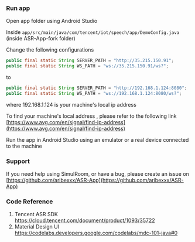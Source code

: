### Run app

Open app folder using Android Studio

Inside `app/src/main/java/com/tencent/iot/speech/app/DemoConfig.java` (inside ASR-App-fork folder)

Change the following configurations

```java
public final static String SERVER_PATH = "http://35.215.150.91";
public final static String WS_PATH = "ws://35.215.150.91/ws?"; 
```

to

```java
public final static String SERVER_PATH = "http://192.168.1.124:8080";
public final static String WS_PATH = "ws://192.168.1.124:8080/ws?";
```

where 192.168.1.124  is your machine's local ip address

To find your machine's local address , please refer to the following link
[https://www.avg.com/en/signal/find-ip-address](https://www.avg.com/en/signal/find-ip-address)

Run the app in Android Studio using an emulator or a real device connected to the machine

### Support

If you need help using SimulRoom, or have a bug, please create an issue on [https://github.com/aribexxx/ASR-App](https://github.com/aribexxx/ASR-App)

### Code Reference
1. Tencent ASR SDK https://cloud.tencent.com/document/product/1093/35722
2. Material Design UI https://codelabs.developers.google.com/codelabs/mdc-101-java#0
